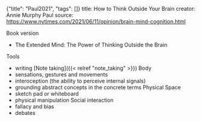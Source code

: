 {"title": "Paul2021", "tags": []}
title: How to Think Outside Your Brain
creator: Annie Murphy Paul
source: https://www.nytimes.com/2021/06/11/opinion/brain-mind-cognition.html

Book version
* The Extended Mind: The Power of Thinking Outside the Brain

Tools
* writing [Note taking]({{< relref "note_taking" >}})
Body
* sensations, gestures and movements
* interoception (the ability to perceive internal signals)
* grounding abstract concepts in the concrete terms
Physical Space
* sketch pad or whiteboard
* physical manipulation
Social interaction
* fallacy and bias
* debates
